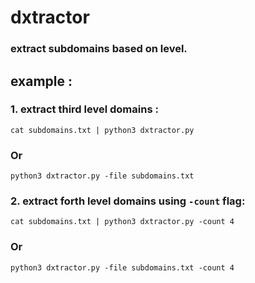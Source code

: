# dxtractor
### extract subdomains based on level.

## example :
### 1. extract third level domains :
`cat subdomains.txt | python3 dxtractor.py`
### Or
`python3 dxtractor.py -file subdomains.txt`

### 2. extract forth level domains using `-count` flag:
`cat subdomains.txt | python3 dxtractor.py -count 4`
### Or
`python3 dxtractor.py -file subdomains.txt -count 4`
